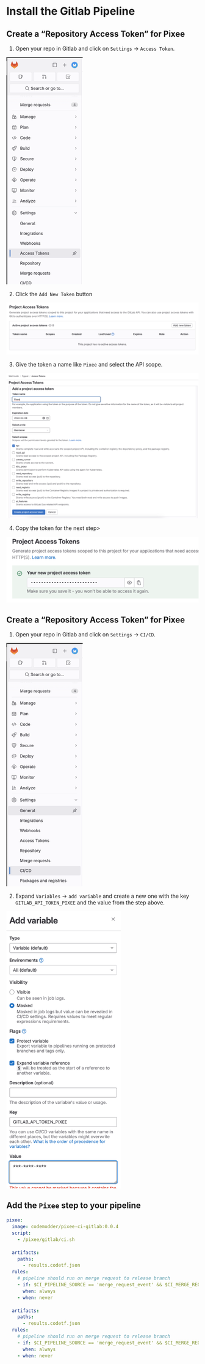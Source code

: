 # Install the Gitlab Pipeline

## Create a “Repository Access Token” for Pixee

1. Open your repo in Gitlab and click on `Settings` -> `Access Token`. 

<img src="../assets/gitlab/settings_access_tokens.png" width=200/>

2. Click the `Add New Token` button 

<img src="../assets/gitlab/add_token.png" width=600/>

3. Give the token a name like `Pixee` and select the API scope.

<img src="../assets/gitlab/scopes.png" width=600/>

4. Copy the token for the next step> 

<img src="../assets/gitlab/copy_token.png" width=600/>

## Create a “Repository Access Token” for Pixee

1. Open your repo in Gitlab and click on `Settings` -> `CI/CD`.

<img src="../assets/gitlab/settings_cicd.png" width=200/>

2. Expand `Variables` -> `add variable` and create a new one with the key `GITLAB_API_TOKEN_PIXEE` and the value from the step above.

<img src="../assets/gitlab/add_var.png" width=300/>

## Add the `Pixee` step to your pipeline

``` YAML
pixee:
  image: codemodder/pixee-ci-gitlab:0.0.4
  script: 
    - /pixee/gitlab/ci.sh

  artifacts:
    paths:
      - results.codetf.json
  rules:
    # pipeline should run on merge request to release branch
    - if: $CI_PIPELINE_SOURCE == 'merge_request_event' && $CI_MERGE_REQUEST_TARGET_BRANCH_NAME == $CI_DEFAULT_BRANCH
      when: always
    - when: never

  artifacts:
    paths:
      - results.codetf.json
  rules:
    # pipeline should run on merge request to release branch
    - if: $CI_PIPELINE_SOURCE == 'merge_request_event' && $CI_MERGE_REQUEST_TARGET_BRANCH_NAME == $CI_DEFAULT_BRANCH
      when: always
    - when: never
```
